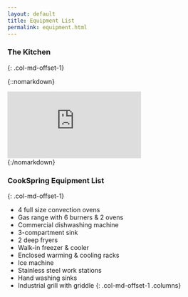 ```yaml
---
layout: default
title: Equipment List
permalink: equipment.html
---
```


### The Kitchen ###
{: .col-md-offset-1}

{::nomarkdown}
<div class="col-md-offset-1 col-md-10 embed-responsive embed-responsive-16by9">
<iframe src="https://www.flickr.com/photos/127890613@N02/sets/72157649827402161/player" frameborder="0" allowfullscreen webkitallowfullscreen mozallowfullscreen oallowfullscreen msallowfullscreen></iframe>
</div>
{:/nomarkdown}

### CookSpring Equipment List ###
{: .col-md-offset-1}
- 4 full size convection ovens
- Gas range with 6 burners & 2 ovens
- Commercial dishwashing machine
- 3-compartment sink
- 2 deep fryers 
- Walk-in freezer & cooler
- Enclosed warming & cooling racks
- Ice machine
- Stainless steel work stations
- Hand washing sinks
- Industrial grill with griddle
{: .col-md-offset-1 .columns}